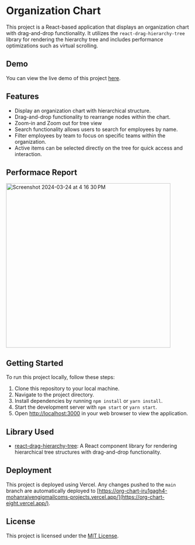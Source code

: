 # Organization Chart

This project is a React-based application that displays an organization chart with drag-and-drop functionality. It utilizes the `react-drag-hierarchy-tree` library for rendering the hierarchy tree and includes performance optimizations such as virtual scrolling.

## Demo

You can view the live demo of this project [here](https://org-chart-eight.vercel.app/).

## Features

- Display an organization chart with hierarchical structure.
- Drag-and-drop functionality to rearrange nodes within the chart.
- Zoom-in and Zoom out for tree view
- Search functionality allows users to search for employees by name.
- Filter employees by team to focus on specific teams within the organization.
- Active items can be selected directly on the tree for quick access and interaction.

## Performace Report 

<img width="450" alt="Screenshot 2024-03-24 at 4 16 30 PM" src="https://github.com/dev-mohanraj/org-chart/assets/84064669/e2afa3bf-323f-471a-ba61-eb38274ddd06">

## Getting Started

To run this project locally, follow these steps:

1. Clone this repository to your local machine.
2. Navigate to the project directory.
3. Install dependencies by running `npm install` or `yarn install`.
4. Start the development server with `npm start` or `yarn start`.
5. Open [http://localhost:3000](http://localhost:3000) in your web browser to view the application.

## Library Used

- [react-drag-hierarchy-tree](https://www.npmjs.com/package/react-drag-hierarchy-tree): A React component library for rendering hierarchical tree structures with drag-and-drop functionality.

## Deployment

This project is deployed using Vercel. Any changes pushed to the `main` branch are automatically deployed to [https://org-chart-iru1gagh4-mohanrajvengigmailcoms-projects.vercel.app/](https://org-chart-eight.vercel.app/).

## License

This project is licensed under the [MIT License](LICENSE).

